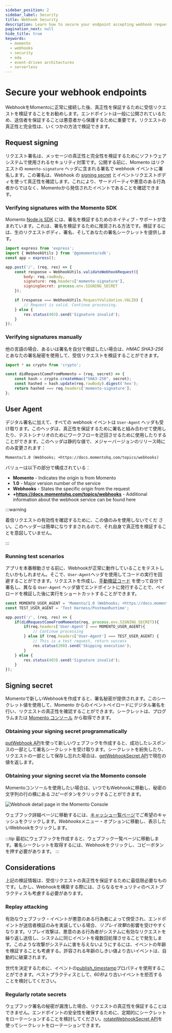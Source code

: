 ```yaml
---
sidebar_position: 2
sidebar_label: Security
title: Webhook Security
description: Learn how to secure your endpoint accepting webhook requests with request signatures and verification.
pagination_next: null
hide_title: true
keywords:
  - momento
  - webhooks
  - security
  - eda
  - event-driven architectures
  - serverless
---
```


# Secure your webhook endpoints

WebhookをMomentoに正常に接続した後、真正性を保証するために受信リクエストを検証することをお勧めします。エンドポイントは一般に公開されているため、送信者を保証することは悪意者から保護するために重要です。リクエストの真正性と完全性は、いくつかの方法で検証できます。

## Request signing

リクエスト署名は、メッセージの真正性と完全性を検証するためにソフトウェアシステムで使用されるセキュリティ対策です。公開する前に、Momento はリクエストの `momento-signature` ヘッダに含まれる署名で webhook イベントに署名します。この署名は、Webhook の [signing secret](#signing-secret) とイベントリクエストボディを使って真正性を確認します。これにより、サードパーティや悪意のある行為者からではなく、Momentoから発信されたイベントであることを確認できます。

### Verifying signatures with the Momento SDK

Momento [Node.js SDK](/platform/sdks/nodejs) には、署名を検証するためのネイティブ・サポートが含まれています。これは、署名を検証するために推奨される方法です。検証するには、生のリクエストボディ、署名、そしてあなたの署名シークレットを提供します。

```javascript
import express from 'express';
import { WebhookUtils } from '@gomomento/sdk';
const app = express();

app.post('/', (req, res) => {
    const response = WebhookUtils.validateWebhookRequest({
        body: req.rawBody,
        signature: req.headers['momento-signature'],
        signingSecret: process.env.SIGNING_SECRET
    });

    if (response === WebhookUtils.RequestValidation.VALID) {
        // Request is valid. Continue processing.
    } else {
        res.status(403).send('Signature invalid');
    }
});
```

### Verifying signatures manually

他の言語の場合、あるいは署名を自分で検証したい場合は、*HMAC SHA3-256*とあなたの署名秘密を使用して、受信リクエストを検証することができます。

```javascript
import * as crypto from 'crypto';

const didRequestComeFromMomento = (req, secret) => {
    const hash = crypto.createHmac("SHA3-256", secret);
    const hashed = hash.update(req.rawBody).digest('hex');
    return hashed === req.headers['momento-signature'];
};
```

## User Agent

デジタル署名に加えて、すべての webhook イベントは `User-Agent` ヘッダも受け取ります。このヘッダは、真正性を保証するために署名と組み合わせて使用したり、テストシナリオのためにワークフローを迂回させるために使用したりすることができます。このヘッダは静的な値で、メジャーバージョンのリリース時にのみ変更されます：

`Momento/1.0 (Webhooks; +https://docs.momentohq.com/topics/webhooks)`

バリューは以下の部分で構成されている：

* **Momento** - Indicates the origin is from Momento
* **1.0** - Major version number of the service
* **Webhooks** - States the specific origin from the request
* **+https://docs.momentohq.com/topics/webhooks** - Additional information about the webhook service can be found here

:::warning

着信リクエストの有効性を確認するために、この値のみを使用しないでくだ さい。このヘッダーは簡単になりすまされるので、それ自身で真正性を検証することを意図していません。

:::

### Running test scenarios

アプリを本番稼動させる前に、Webhookが正常に動作していることをテストしたいかもしれません。そこで、`User-Agent`ヘッダを使用してコードの実行を回避することができます。リクエストを作成し、[手動検証コード](#verifying-signatures-manually) を使って自分で署名し、異なる `User-Agent` ヘッダ値でエンドポイントに発行することで、ペイロードを検証した後に実行をショートカットすることができます。

```javascript
const MOMENTO_USER_AGENT = 'Momento/1.0 (Webhooks; +https://docs.momentohq.com/topics/webhooks)';
const TEST_USER_AGENT = 'Test Harness/PostmanRuntime';

app.post('/', (req, res) => {
    if(didRequestComeFromMomento(req, process.env.SIGNING_SECRET)){
        if(req.headers['User-Agent'] === MOMENTO_USER_AGENT){
            // Continue processing
        } else if (req.headers['User-Agent'] === TEST_USER_AGENT) {
            // This is a test request, return success
            res.status(200).send('Skipping execution');
        }
    } else {
        res.status(403).send('Signature invalid');
    }
});
```

## Signing secret

Momentoで新しいWebhookを作成すると、署名秘密が提供されます。このシークレット値を使用して、Momento からのイベントペイロードにデジタル署名を行い、リクエストの真正性を確認することができます。シークレットは、プログラムまたは [Momento コンソール](https://console.gomomento.com) から取得できます。

### Obtaining your signing secret programmatically

[putWebhook API](/topics/api-reference/webhooks#put-webhook-api)を使って新しいウェブフックを作成すると、成功したレスポンスの一部として署名シークレットを受け取ります。シークレットを紛失したり、リクエストの一部として保存し忘れた場合は、[getWebhookSecret API](/topics/api-reference/webhooks#get-webhook-secret-api)で現在の値を返します。

### Obtaining your signing secret via the Momento console

Momentoコンソールを使用したい場合は、いつでもWebhookに移動し、秘密の文字列の行の横にある*コピー*ボタンをクリックすることができます。

![Webhook detail page in the Momento Console](@site/static/img/webhook-secret-string.png)

ウェブフック詳細ページに移動するには、[キャッシュ一覧ページ](https://console.gomomento.com/caches)でご希望のキャッシュをクリックします。*Webhooks*メニュー・オプションに移動し、表示したいWebhookをクリックします。

:::tip
最初にウェブフックを作成すると、ウェブフック一覧ページに移動します。署名シークレットを取得するには、Webhookをクリックし、コピーボタンを押す必要があります。
:::

## Considerations

上記の検証情報は、受信リクエストの真正性を保証するために最低限必要なものです。しかし、Webhookを構築する際には、さらなるセキュリティのベストプラクティスも考慮する必要があります。

### Replay attacking

有効なウェブフック・イベントが悪意のある行為者によって傍受され、エンドポイントが送信者検証のみを実装している場合、*リプレイ攻撃*の影響を受けやすくなります。リプレイ攻撃は、悪意のある行為者がシステムに有効なリクエストを繰り返し送信し、システムに同じイベントを複数回処理させることで発生します。このような攻撃がシステムに害を与えないようにするには、イベントの年齢を検証することも考慮する。許容される年齢のしきい値より古いイベントは、自動的に破棄されます。

世代を決定するために、イベントの[publish_timestamp](./overview#publish_timestamp)プロパティを使用することができます。ベストプラクティスとして、*60秒*より古いイベントを拒否することを検討してください。

### Regularly rotate secrets

ウェブフック署名の秘密が漏洩した場合、リクエストの真正性を保証することはできません。エンドポイントの安全性を確保するために、定期的にシークレットをローテーションすることを検討してください。[rotateWebhookSecret API](/topics/api-reference/webhooks#rotate-webhook-secret-api)を使ってシークレットをローテーションできます。
